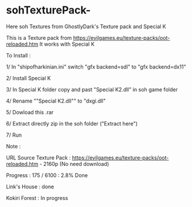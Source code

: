 # sohTexturePack-
Here soh Textures from GhostlyDark's Texture pack and Special K

This is a Texture pack from https://evilgames.eu/texture-packs/oot-reloaded.htm
It works with Special K

To Install :

1/ In "shipofharkinian.ini" switch "gfx backend=sdl" to "gfx backend=dx11" 

2/ Install Special K

3/  In Special K folder copy and past "Special K2.dll" in soh game folder

4/ Rename ""Special K2.dll"" to "dxgi.dll"

5/ Dowload this .rar

6/ Extract directly zip in the soh folder ("Extract here")

7/ Run



Note :

URL Source Texture Pack : https://evilgames.eu/texture-packs/oot-reloaded.htm - 2160p (No need download)

Progress : 175 / 6100 : 2.8% Done

Link's House : done

Kokiri Forest : In progress
